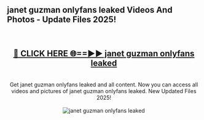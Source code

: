 <h2>janet guzman onlyfans leaked Videos And Photos - Update Files 2025!</h2>
<br>
<div align="center">
<h2><a href="https://linkcuts.com/hfmhzwbr" rel="nofollow">🔴 CLICK HERE 🌐==►► janet guzman onlyfans leaked</a></h2>
<br>
Get janet guzman onlyfans leaked and all content. Now you can access all videos and pictures of janet guzman onlyfans leaked. New Updated Files 2025!
<br>
<br>
<a href="https://linkcuts.com/hfmhzwbr" rel="nofollow" data-target="animated-image.originalLink"><img src="https://i.ibb.co.com/WyWwxjT/player-gif2.gif" alt="janet guzman onlyfans leaked" style="max-width: 100%; display: inline-block;" data-target="animated-image.originalImage"></a>
</div>
<br>